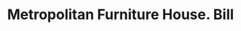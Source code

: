 ---
doi: 10.7916/D8DZ1MHZ
date_other: '1890'
date_other_textual: 1890-1899
form: printed ephemera
genre:
- Invoices
name:
- Metropolitan Furniture House
object_in_context_url: https://biggert.cul.columbia.edu/items/view/ave_biggert_01650
subject_hierarchical_geographic:
- Hudson, New York, United States
subject_name:
- Metropolitan Furniture House
title: Metropolitan Furniture House. Bill
sort_title: Metropolitan Furniture House. Bill
call_number: ave_biggert_01650
coordinates:
- 42.25,-73.78972222222222
pid: ave_biggert_01650
identifiers: ave_biggert_01650
permalink: /biggert/ave_biggert_01650/
layout: iiif-image-page
---